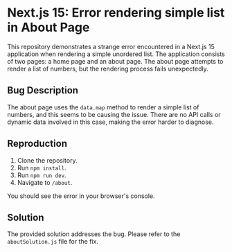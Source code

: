 # Next.js 15: Error rendering simple list in About Page

This repository demonstrates a strange error encountered in a Next.js 15 application when rendering a simple unordered list. The application consists of two pages: a home page and an about page. The about page attempts to render a list of numbers, but the rendering process fails unexpectedly. 

## Bug Description

The about page uses the `data.map` method to render a simple list of numbers, and this seems to be causing the issue. There are no API calls or dynamic data involved in this case, making the error harder to diagnose. 

## Reproduction

1. Clone the repository.
2. Run `npm install`.
3. Run `npm run dev`.
4. Navigate to `/about`. 

You should see the error in your browser's console. 

## Solution

The provided solution addresses the bug. Please refer to the `aboutSolution.js` file for the fix.